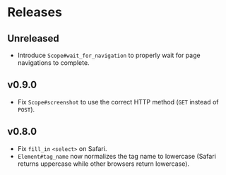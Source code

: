 # Releases

## Unreleased

  - Introduce `Scope#wait_for_navigation` to properly wait for page navigations to complete.

## v0.9.0

  - Fix `Scope#screenshot` to use the correct HTTP method (`GET` instead of `POST`).

## v0.8.0

  - Fix `fill_in` `<select>` on Safari.
  - `Element#tag_name` now normalizes the tag name to lowercase (Safari returns uppercase while other browsers return lowercase).
